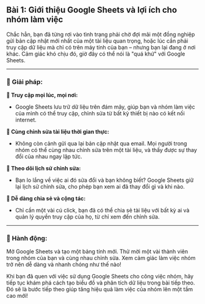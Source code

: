 ## Bài 1: Giới thiệu Google Sheets và lợi ích cho nhóm làm việc

Chắc hẳn, bạn đã từng rơi vào tình trạng phải chờ đợi mãi một đồng nghiệp gửi bản cập nhật mới nhất của một tài liệu quan trọng, hoặc lúc cần phải truy cập dữ liệu mà chỉ có trên máy tính của bạn – nhưng bạn lại đang ở nơi khác. Cảm giác khó chịu đó, giờ đây có thể nói là "quá khứ" với Google Sheets.

---

### 📌 Giải pháp:

**🔹 Truy cập mọi lúc, mọi nơi:**
- Google Sheets lưu trữ dữ liệu trên đám mây, giúp bạn và nhóm làm việc của mình có thể truy cập, chỉnh sửa từ bất kỳ thiết bị nào có kết nối internet.

**🔹 Cùng chỉnh sửa tài liệu thời gian thực:**
- Không còn cảnh gửi qua lại bản cập nhật qua email. Mọi người trong nhóm có thể cùng nhau chỉnh sửa trên một tài liệu, và thấy được sự thay đổi của nhau ngay lập tức.

**🔹 Theo dõi lịch sử chỉnh sửa:**
- Bạn lo lắng về việc ai đó sửa đổi và bạn không biết? Google Sheets giữ lại lịch sử chỉnh sửa, cho phép bạn xem ai đã thay đổi gì và khi nào.

**🔹 Dễ dàng chia sẻ và cộng tác:**
- Chỉ cần một vài cú click, bạn đã có thể chia sẻ tài liệu với bất kỳ ai và quản lý quyền truy cập của họ, từ chỉ xem đến chỉnh sửa.

---

### 🚀 Hành động:

Mở Google Sheets và tạo một bảng tính mới. Thử mời một vài thành viên trong nhóm của bạn và cùng nhau chỉnh sửa. Xem cảm giác làm việc nhóm trở nên dễ dàng và nhanh chóng như thế nào!

Khi bạn đã quen với việc sử dụng Google Sheets cho công việc nhóm, hãy tiếp tục khám phá cách tạo biểu đồ và phân tích dữ liệu trong bài tiếp theo. Đó sẽ là bước tiếp theo giúp tăng hiệu quả làm việc của nhóm lên một tầm cao mới!